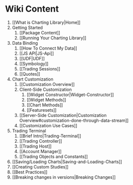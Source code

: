 # Wiki Content

1. [[What is Charting Library|Home]]
2. Getting Started
    1. [[Package Content]]
    2. [[Running Your Charting Library]]
3. Data Binding
    1. [[How To Connect My Data]]
    2. [[JS API|JS-Api]]
    3. [[UDF|UDF]]
    4. [[Symbology]]
    5. [[Trading Sessions]]
    6. [[Quotes]]
4. Chart Customization
    1. [[Customization Overview]]
    2. Client-Side Customization
        1. [[Widget Constructor|Widget-Constructor]]
        2. [[Widget Methods]]
        3. [[Chart Methods]]
        4. [[Featuresets]]
    3. [[Server-Side Customization|Customization Overview#customization-done-through-data-stream]]
    4. [[Customization Use Cases]]
5. Trading Terminal
    1. [[Brief Intro|Trading-Terminal]]
    2. [[Trading Controller]]
    3. [[Trading Host]]
    4. [[Account Manager]]
    5. [[Trading Objects and Constants]]
6. [[Saving/Loading Charts|Saving-and-Loading-Charts]]
7. [[Creating Custom Studies]]
8. [[Best Practices]]
9. [[Breaking changes in versions|Breaking Changes]]
